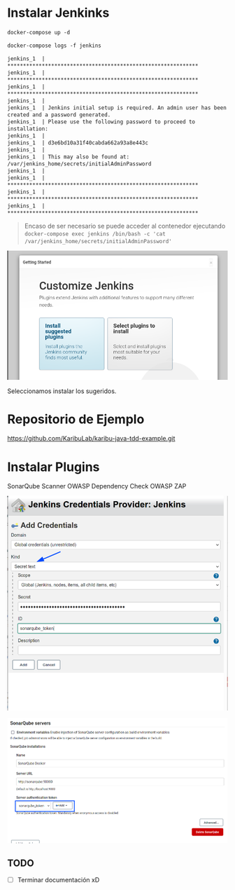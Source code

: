# Instalar Jenkinks

```shell
docker-compose up -d
```

```shell
docker-compose logs -f jenkins

```

```shell
jenkins_1  | *************************************************************
jenkins_1  | *************************************************************
jenkins_1  | *************************************************************
jenkins_1  | 
jenkins_1  | Jenkins initial setup is required. An admin user has been created and a password generated.
jenkins_1  | Please use the following password to proceed to installation:
jenkins_1  | 
jenkins_1  | d3e6bd10a31f40cabda662a93a8e443c
jenkins_1  | 
jenkins_1  | This may also be found at: /var/jenkins_home/secrets/initialAdminPassword
jenkins_1  | 
jenkins_1  | *************************************************************
jenkins_1  | *************************************************************
jenkins_1  | *************************************************************
```

> Encaso de ser necesario se puede acceder al contenedor ejecutando `docker-compose exec jenkins /bin/bash -c 'cat /var/jenkins_home/secrets/initialAdminPassword'`

![](./docs/2021-09-23_20-10.png)

Seleccionamos instalar los sugeridos.

# Repositorio de Ejemplo

https://github.com/KaribuLab/karibu-java-tdd-example.git

# Instalar Plugins

SonarQube Scanner
OWASP Dependency Check
OWASP ZAP

![](./docs/2021-10-08_17-33.png)

![](./docs/2021-10-08_17-34.png)

## TODO

- [ ] Terminar documentación xD